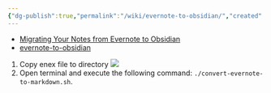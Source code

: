 ```yaml
---
{"dg-publish":true,"permalink":"/wiki/evernote-to-obsidian/","created":"Apr 18, 2023, 9:40 PM"}
---
```



- [Migrating Your Notes from Evernote to Obsidian](https://www.dmuth.org/migrating-from-evernote-to-obisidian/)
- [evernote-to-obsidian](https://github.com/dmuth/evernote-to-obsidian)

1. Copy enex file to directory
![](https://i.imgur.com/RhULReZ.png)
2.  Open terminal and execute the following command: `./convert-evernote-to-markdown.sh`.
